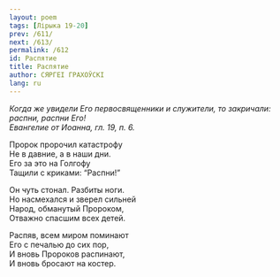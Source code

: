 ```yaml
---
layout: poem
tags: [Лірыка 19-20]
prev: /611/
next: /613/
permalink: /612
id: Распятие
title: Распятие
author: СЯРГЕІ ГРАХОЎСКІ
lang: ru
---
```



*Когда же увидели Его первосвящен­ники и служители, то закричали: распни, распни Его!  
Евангелие от Иоанна, гл. 19, п. 6.*  

Пророк пророчил катастрофу  
Не в давние, а в наши дни.  
Его за это на Голгофу  
Тащили с криками: “Распни!”  

Он чуть стонал. Разбиты ноги.  
Но насмехался и зверел сильней  
Народ, обманутый Пророком,  
Отважно спасшим всех детей.  

Распяв, всем миром поминают  
Его с печалью до сих пор,  
И вновь Пророков распинают,  
И вновь бросают на костер.  
